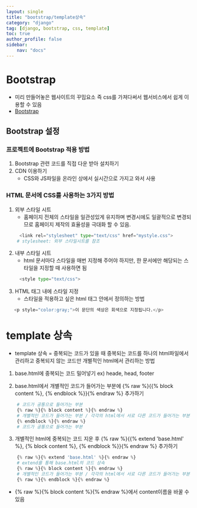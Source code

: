 ```yaml
---
layout: single
title: "bootstrap/template상속"
category: "django"
tag: [django, bootstrap, css, template]
toc: true
author_profile: false
sidebar:
    nav: "docs"
---
```


# Bootstrap  
 
* 미리 만들어놓은 웹사이트의 꾸밈요소 즉 css를 가져다써서 웹서비스에서 쉽게 이용할 수 있음  
* [Bootstrap](https://getbootstrap.com/)

## Bootstrap 설정  


### 프로젝트에 Bootstrap 적용 방법
1. Bootstrap 관련 코드를 직접 다운 받아 설치하기
2. CDN 이용하기 
    * CSS와 JS파일을 온라인 상에서 실시간으로 가지고 와서 사용  
    
    
### HTML 문서에 CSS를 사용하는 3가지 방법
1. 외부 스타일 시트
    * 홈페이지 전체의 스타일을 일관성있게 유지하며 변경시에도 일괄적으로 변경되므로 홈페이지 제작의 효율성을 극대화 할 수 있음.
```python
     <link rel="stylesheet" type="text/css" href="mystyle.css">
    # stylesheet: 외부 스타일시트를 참조
```    


2. 내부 스타일 시트
    * html 문서마다 스타일을 매번 지정해 주어야 하지만, 한 문서에만 해당되는 스타일을 지정할 때 사용하면 됨
```python
     <style type="text/css">
```   


3. HTML 태그 내에 스타일 지정
    * 스타일을 적용하고 싶은 html 태그 안에서 정의하는 방법
```python
   <p style="color:gray;">이 문단의 색상은 회색으로 지정됩니다.</p>
```


# template 상속  


*  template 상속 = 중복되는 코드가 있을 때 중복되는 코드를 하나의 html파일에서 관리하고 중복되지 않는 코드만 개별적인 html에서 관리하는 방법

1. base.html에 중복되는 코드 밀어넣기 ex) heade, head, footer

2. base.html에서 개별적인 코드가 들어가는 부분에 {% raw %}{{% block content %}, {% endblock %}}{% endraw %} 추가하기

```python
    # 코드가 공통으로 들어가는 부분
    {% raw %}{% block content %}{% endraw %}
    # 개별적인 코드가 들어가는 부분 / 각각의 html에서 서로 다른 코드가 들어가는 부분
    {% endblock %}{% endraw %}
    # 코드가 공통으로 들어가는 부분
```  

3. 개별적인 html에 중복되는 코드 지운 후 {% raw %}{{% extend 'base.html' %}, {% block content %}, {% endblock %}}{% endraw %} 추가하기  

```python
    {% raw %}{% extend 'base.html' %}{% endraw %}
    # extend를 통해 base.html의 코드 상속
    {% raw %}{% block content %}{% endraw %}
    # 개별적인 코드가 들어가는 부분 / 각각의 html에서 서로 다른 코드가 들어가는 부분
    {% raw %}{% endblock %}{% endraw %}
```  
* {% raw %}{% block content %}{% endraw %}에서 content이름을 바꿀 수 있음
